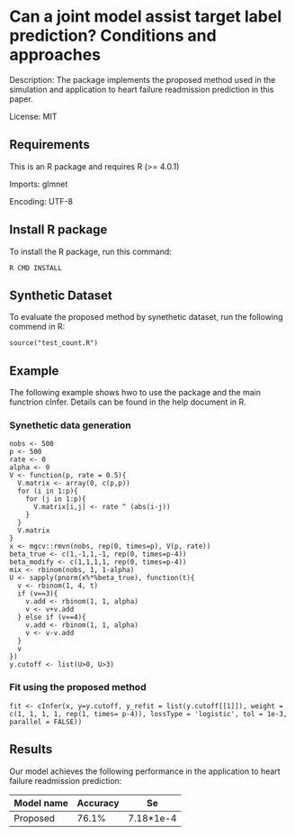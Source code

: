 # Can a joint model assist target label prediction? Conditions and approaches

Description: The package implements the proposed method used in the simulation and application to heart failure readmission prediction in this paper.

License: MIT

## Requirements

This is an R package and requires R (>= 4.0.1)

Imports: 
         glmnet

Encoding: UTF-8

## Install R package

To install the R package, run this command:

```install
R CMD INSTALL 
```

## Synthetic Dataset

To evaluate the proposed method by synethetic dataset, run the following commend in R:

```eval
source("test_count.R")
```

## Example

The following example shows hwo to use the package and the main functrion cInfer. Details can be found in the help document in R.

### Synethetic data generation
``` Synethetic data generation
nobs <- 500
p <- 500
rate <- 0
alpha <- 0
V <- function(p, rate = 0.5){
  V.matrix <- array(0, c(p,p))
  for (i in 1:p){
    for (j in 1:p){
      V.matrix[i,j] <- rate ^ (abs(i-j))
    }
  }
  V.matrix
}
x <- mgcv::rmvn(nobs, rep(0, times=p), V(p, rate))
beta_true <- c(1,-1,1,-1, rep(0, times=p-4))
beta_modify <- c(1,1,1,1, rep(0, times=p-4))
mix <- rbinom(nobs, 1, 1-alpha)
U <- sapply(pnorm(x%*%beta_true), function(t){
  v <- rbinom(1, 4, t)
  if (v==3){
    v.add <- rbinom(1, 1, alpha)
    v <- v+v.add
  } else if (v==4){
    v.add <- rbinom(1, 1, alpha)
    v <- v-v.add
  }
  v
})
y.cutoff <- list(U>0, U>3)
```
### Fit using the proposed method
``` fit using proposed method
fit <- cInfer(x, y=y.cutoff, y_refit = list(y.cutoff[[1]]), weight = c(1, 1, 1, 1, rep(1, times= p-4)), lossType = 'logistic', tol = 1e-3, parallel = FALSE))
```

## Results

Our model achieves the following performance in the application to heart failure readmission prediction:

| Model name         | Accuracy  | Se |
| ------------------ |---------------- | -------------- |
| Proposed   |     76.1%         |     7.18*1e-4       |

